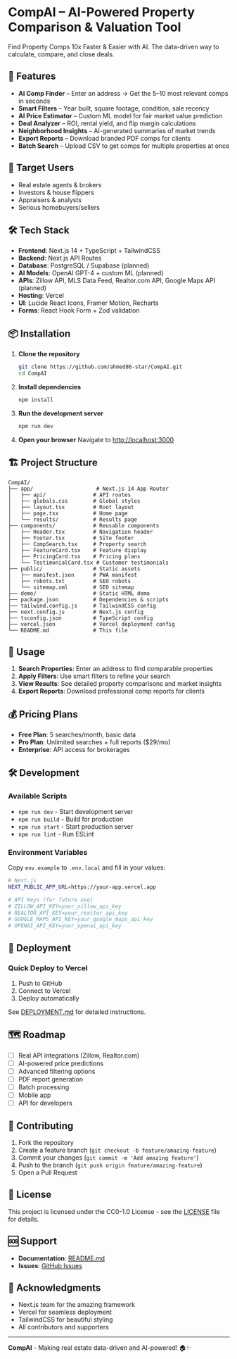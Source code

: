 # CompAI – AI-Powered Property Comparison & Valuation Tool

Find Property Comps 10x Faster & Easier with AI. The data-driven way to calculate, compare, and close deals.

## 🚀 Features

- **AI Comp Finder** – Enter an address → Get the 5–10 most relevant comps in seconds
- **Smart Filters** – Year built, square footage, condition, sale recency
- **AI Price Estimator** – Custom ML model for fair market value prediction
- **Deal Analyzer** – ROI, rental yield, and flip margin calculations
- **Neighborhood Insights** – AI-generated summaries of market trends
- **Export Reports** – Download branded PDF comps for clients
- **Batch Search** – Upload CSV to get comps for multiple properties at once

## 🎯 Target Users

- Real estate agents & brokers
- Investors & house flippers
- Appraisers & analysts
- Serious homebuyers/sellers

## 🛠 Tech Stack

- **Frontend**: Next.js 14 + TypeScript + TailwindCSS
- **Backend**: Next.js API Routes
- **Database**: PostgreSQL / Supabase (planned)
- **AI Models**: OpenAI GPT-4 + custom ML (planned)
- **APIs**: Zillow API, MLS Data Feed, Realtor.com API, Google Maps API (planned)
- **Hosting**: Vercel
- **UI**: Lucide React Icons, Framer Motion, Recharts
- **Forms**: React Hook Form + Zod validation

## 📦 Installation

1. **Clone the repository**
   ```bash
   git clone https://github.com/ahmed86-star/CompAI.git
   cd CompAI
   ```

2. **Install dependencies**
   ```bash
   npm install
   ```

3. **Run the development server**
   ```bash
   npm run dev
   ```

4. **Open your browser**
   Navigate to [http://localhost:3000](http://localhost:3000)

## 🏗 Project Structure

```
CompAI/
├── app/                    # Next.js 14 App Router
│   ├── api/               # API routes
│   ├── globals.css        # Global styles
│   ├── layout.tsx         # Root layout
│   ├── page.tsx           # Home page
│   └── results/           # Results page
├── components/            # Reusable components
│   ├── Header.tsx         # Navigation header
│   ├── Footer.tsx         # Site footer
│   ├── CompSearch.tsx     # Property search
│   ├── FeatureCard.tsx    # Feature display
│   ├── PricingCard.tsx    # Pricing plans
│   └── TestimonialCard.tsx # Customer testimonials
├── public/                # Static assets
│   ├── manifest.json      # PWA manifest
│   ├── robots.txt         # SEO robots
│   └── sitemap.xml        # SEO sitemap
├── demo/                  # Static HTML demo
├── package.json           # Dependencies & scripts
├── tailwind.config.js     # TailwindCSS config
├── next.config.js         # Next.js config
├── tsconfig.json          # TypeScript config
├── vercel.json            # Vercel deployment config
└── README.md              # This file
```

## 🚀 Usage

1. **Search Properties**: Enter an address to find comparable properties
2. **Apply Filters**: Use smart filters to refine your search
3. **View Results**: See detailed property comparisons and market insights
4. **Export Reports**: Download professional comp reports for clients

## 💰 Pricing Plans

- **Free Plan**: 5 searches/month, basic data
- **Pro Plan**: Unlimited searches + full reports ($29/mo)
- **Enterprise**: API access for brokerages

## 🛠 Development

### Available Scripts

- `npm run dev` - Start development server
- `npm run build` - Build for production
- `npm run start` - Start production server
- `npm run lint` - Run ESLint

### Environment Variables

Copy `env.example` to `.env.local` and fill in your values:

```bash
# Next.js
NEXT_PUBLIC_APP_URL=https://your-app.vercel.app

# API Keys (for future use)
# ZILLOW_API_KEY=your_zillow_api_key
# REALTOR_API_KEY=your_realtor_api_key
# GOOGLE_MAPS_API_KEY=your_google_maps_api_key
# OPENAI_API_KEY=your_openai_api_key
```

## 🚀 Deployment

### Quick Deploy to Vercel

1. Push to GitHub
2. Connect to Vercel
3. Deploy automatically

See [DEPLOYMENT.md](./DEPLOYMENT.md) for detailed instructions.

## 🗺 Roadmap

- [ ] Real API integrations (Zillow, Realtor.com)
- [ ] AI-powered price predictions
- [ ] Advanced filtering options
- [ ] PDF report generation
- [ ] Batch processing
- [ ] Mobile app
- [ ] API for developers

## 🤝 Contributing

1. Fork the repository
2. Create a feature branch (`git checkout -b feature/amazing-feature`)
3. Commit your changes (`git commit -m 'Add amazing feature'`)
4. Push to the branch (`git push origin feature/amazing-feature`)
5. Open a Pull Request

## 📄 License

This project is licensed under the CC0-1.0 License - see the [LICENSE](LICENSE) file for details.

## 🆘 Support

- **Documentation**: [README.md](./README.md)
- **Issues**: [GitHub Issues](https://github.com/ahmed86-star/CompAI/issues)


## 🙏 Acknowledgments

- Next.js team for the amazing framework
- Vercel for seamless deployment
- TailwindCSS for beautiful styling
- All contributors and supporters

---

**CompAI** - Making real estate data-driven and AI-powered! 🏠✨
